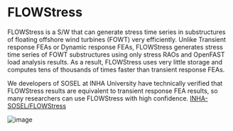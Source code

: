 # FLOWStress

FLOWStress is a S/W that can generate stress time series in substructures of floating offshore wind turbines (FOWT) very efficiently. Unlike Transient response FEAs or Dynamic response FEAs, FLOWStress generates stress time series of FOWT substructures using only stress RAOs and OpenFAST load analysis results. As a result, FLOWStress uses very little storage and computes tens of thousands of times faster than transient response FEAs.

We developers of SOSEL at INHA University have technically verified that FLOWStress results are equivalent to transient response FEA results, so many researchers can use FLOWStress with high confidence.
[INHA-SOSEL/FLOWStress](https://github.com/INHA-SOSEL/FLOWStress)


![image](https://github.com/user-attachments/assets/eaa7f4a0-a124-4971-a42f-9f205ded8478)
